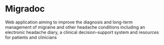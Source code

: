 Migradoc
=======
Web application aiming to improve the diagnosis and long-term management of migraine and other headache conditions including an electronic headache diary, a clinical decision-support system and resources for patients and clinicians
